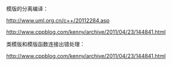 模版的分离编译：

http://www.uml.org.cn/c++/20112284.asp

http://www.cppblog.com/kenny/archive/2011/04/23/144841.html

类模版和模版函数连接出错处理：

http://www.cppblog.com/kenny/archive/2011/04/23/144841.html